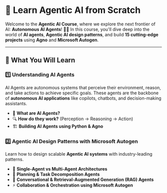 # 🚀 Learn Agentic AI from Scratch

Welcome to the **Agentic AI Course**, where we explore the next frontier of AI: **Autonomous AI Agents**! 🤖💡 In this course, you'll dive deep into the world of **AI agents**, **Agentic AI design patterns**, and build **15 cutting-edge projects** using **Agno** and **Microsoft Autogen**. 

---

## 📌 What You Will Learn

### **1️⃣ Understanding AI Agents**
AI Agents are autonomous systems that perceive their environment, reason, and take actions to achieve specific goals. These agents are the backbone of **autonomous AI applications** like copilots, chatbots, and decision-making assistants.

- 🤖 **What are AI Agents?**
- 🔍 **How do they work?** (Perception → Reasoning → Action)
- 🏗️ **Building AI Agents using Python & Agno**

### **2️⃣ Agentic AI Design Patterns with Microsoft Autogen**
Learn how to design scalable **Agentic AI systems** with industry-leading patterns. 

- 🧩 **Single-Agent vs Multi-Agent Architectures**
- 🔄 **Planning & Task Decomposition Agents**
- 💬 **Conversational & Retrieval-Augmented Generation (RAG) Agents**
- ⚡ **Collaboration & Orchestration using Microsoft Autogen**

